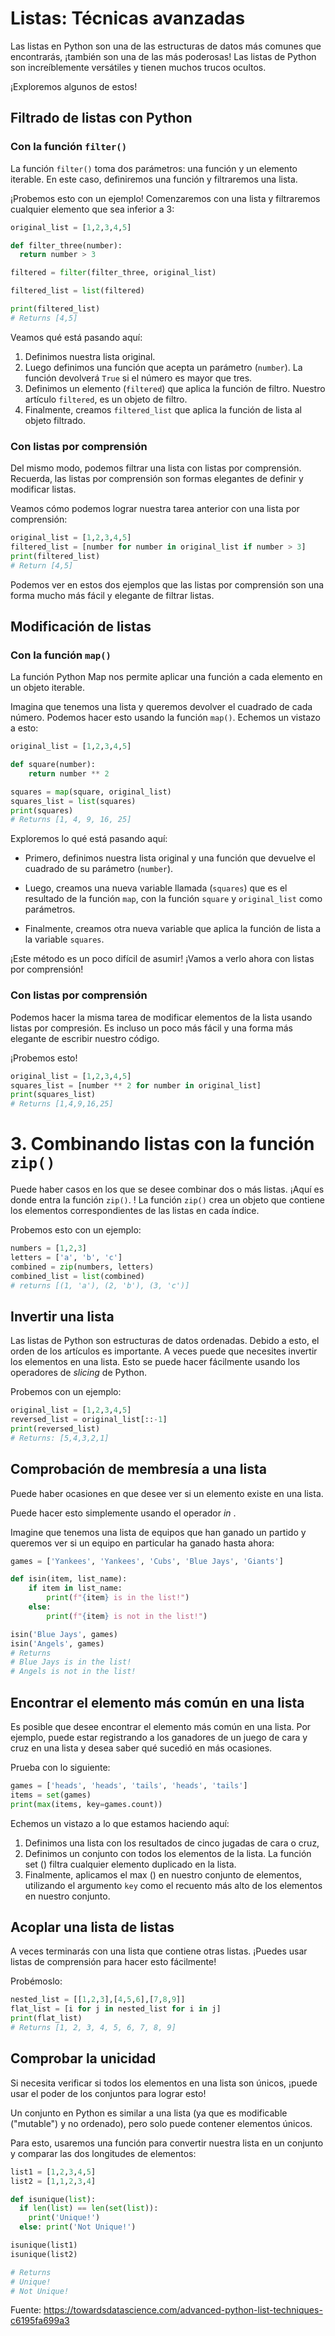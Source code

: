 # Listas: Técnicas avanzadas

Las listas en Python son una de las estructuras de datos más comunes que encontrarás, ¡también son una de las más poderosas! Las listas de Python son increíblemente versátiles y tienen muchos trucos ocultos.

¡Exploremos algunos de estos!

## Filtrado de listas con Python

### Con la función `filter()`

La función `filter()` toma dos parámetros: una función y un elemento iterable. En este caso, definiremos una función y filtraremos una lista.

¡Probemos esto con un ejemplo! Comenzaremos con una lista y filtraremos cualquier elemento que sea inferior a 3:

```python
original_list = [1,2,3,4,5]

def filter_three(number):
  return number > 3

filtered = filter(filter_three, original_list)

filtered_list = list(filtered)

print(filtered_list)
# Returns [4,5]
```

Veamos qué está pasando aquí:

1. Definimos nuestra lista original.
2. Luego definimos una función que acepta un parámetro (`number`). La función devolverá `True` si el número es mayor que tres.
3. Definimos un elemento (`filtered`) que aplica la función de filtro. Nuestro artículo `filtered`, es un objeto de filtro.
4. Finalmente, creamos `filtered_list` que aplica la función de lista al objeto filtrado.

### Con listas por comprensión

Del mismo modo, podemos filtrar una lista con listas por comprensión. Recuerda, las listas por comprensión son formas elegantes de definir y modificar listas.

Veamos cómo podemos lograr nuestra tarea anterior con una lista por comprensión:

```python
original_list = [1,2,3,4,5]
filtered_list = [number for number in original_list if number > 3]
print(filtered_list)
# Return [4,5]
```

Podemos ver en estos dos ejemplos que las listas por comprensión son una forma mucho más fácil y elegante de filtrar listas.

## Modificación de listas

### Con la función `map()`

La función Python Map nos permite aplicar una función a cada elemento en un objeto iterable.

Imagina que tenemos una lista y queremos devolver el cuadrado de cada número. Podemos hacer esto usando la función `map()`. Echemos un vistazo a esto:

```python
original_list = [1,2,3,4,5]

def square(number):
    return number ** 2

squares = map(square, original_list)
squares_list = list(squares)
print(squares)
# Returns [1, 4, 9, 16, 25]
```

Exploremos lo qué está pasando aquí:

- Primero, definimos nuestra lista original y una función que devuelve el cuadrado de su parámetro (`number`).

- Luego, creamos una nueva variable llamada (`squares`)  que es el resultado de la función `map`, con la función `square` y `original_list` como parámetros.

- Finalmente, creamos otra nueva variable que aplica la función de lista a la variable `squares`.

¡Este método es un poco difícil de asumir! ¡Vamos a verlo ahora con listas por comprensión!

### Con listas por comprensión

Podemos hacer la misma tarea de modificar elementos de la lista usando listas por compresión. Es incluso un poco más fácil y una forma más elegante de escribir nuestro código.

¡Probemos esto!

```python
original_list = [1,2,3,4,5]
squares_list = [number ** 2 for number in original_list]
print(squares_list)
# Returns [1,4,9,16,25]
```

# 3. Combinando listas con la función `zip()`

Puede haber casos en los que se desee combinar dos o más listas. ¡Aquí es donde entra la función `zip()`. ! La función `zip()` crea un objeto que contiene los elementos correspondientes de las listas en cada índice.

Probemos esto con un ejemplo:

```python
numbers = [1,2,3]
letters = ['a', 'b', 'c']
combined = zip(numbers, letters)
combined_list = list(combined)
# returns [(1, 'a'), (2, 'b'), (3, 'c')]
```

## Invertir una lista

Las listas de Python son estructuras de datos ordenadas. Debido a esto, el orden de los artículos es importante. A veces puede que necesites invertir los elementos en una lista. Esto se puede hacer fácilmente usando los operadores de *slicing* de Python.

Probemos con un ejemplo:

```python
original_list = [1,2,3,4,5]
reversed_list = original_list[::-1]
print(reversed_list)
# Returns: [5,4,3,2,1]
```

## Comprobación de membresía a una lista

Puede haber ocasiones en que desee ver si un elemento existe en una lista.

Puede hacer esto simplemente usando el operador *in* .

Imagine que tenemos una lista de equipos que han ganado un partido y queremos ver si un equipo en particular ha ganado hasta ahora:

```python
games = ['Yankees', 'Yankees', 'Cubs', 'Blue Jays', 'Giants']

def isin(item, list_name):
    if item in list_name:
        print(f"{item} is in the list!")
    else:
        print(f"{item} is not in the list!")

isin('Blue Jays', games)
isin('Angels', games) 
# Returns
# Blue Jays is in the list!
# Angels is not in the list!
```
## Encontrar el elemento más común en una lista

Es posible que desee encontrar el elemento más común en una lista. Por ejemplo, puede estar registrando a los ganadores de un juego de cara y cruz en una lista y desea saber qué sucedió en más ocasiones.

Prueba con lo siguiente:

```python
games = ['heads', 'heads', 'tails', 'heads', 'tails']
items = set(games)
print(max(items, key=games.count))
```

Echemos un vistazo a lo que estamos haciendo aquí:

1. Definimos una lista con los resultados de cinco jugadas de cara o cruz,
2. Definimos un conjunto con todos los elementos de la lista. La función set () filtra cualquier elemento duplicado en la lista.
3. Finalmente, aplicamos el max () en nuestro conjunto de elementos, utilizando el argumento  `key` como el recuento más alto de los elementos en nuestro conjunto.

## Acoplar una lista de listas

A veces terminarás con una lista que contiene otras listas. ¡Puedes usar listas de comprensión para hacer esto fácilmente!

Probémoslo:

```python
nested_list = [[1,2,3],[4,5,6],[7,8,9]]
flat_list = [i for j in nested_list for i in j]
print(flat_list)
# Returns [1, 2, 3, 4, 5, 6, 7, 8, 9]
```


## Comprobar la unicidad

Si necesita verificar si todos los elementos en una lista son únicos, ¡puede usar el poder de los conjuntos para lograr esto!

Un conjunto en Python es similar a una lista (ya que es modificable ("mutable") y no ordenado), pero solo puede contener elementos únicos.

Para esto, usaremos una función para convertir nuestra lista en un conjunto y comparar las dos longitudes de elementos:

```python
list1 = [1,2,3,4,5]
list2 = [1,1,2,3,4]

def isunique(list):
  if len(list) == len(set(list)):
    print('Unique!')
  else: print('Not Unique!')

isunique(list1)
isunique(list2)

# Returns 
# Unique!
# Not Unique!
```
Fuente: https://towardsdatascience.com/advanced-python-list-techniques-c6195fa699a3